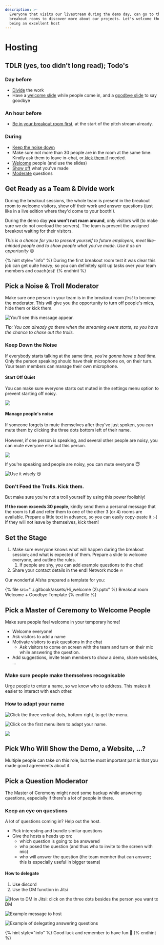```yaml
---
description: >-
  Everyone that visits our livestream during the demo day, can go to the
  breakout rooms to discover more about our projects. Let's welcome them by
  being an excellent host
---
```


# Hosting

## TDLR (yes, too didn't long read); Todo's

### Day before

* [Divide](hosting.md#get-ready-as-a-team-and-divide-work) the work
* Have a [welcome slide](hosting.md#set-the-stage) while people come in, and a [goodbye slide](hosting.md#set-the-stage) to say goodbye

### An hour before

* [Be in your breakout room first](hosting.md#pick-a-noise-and-troll-moderator), at the start of the pitch stream already.

### During

* [Keep the noise down](hosting.md#pick-a-noise-and-troll-moderator)
* Make sure not more than 30 people are in the room at the same time. Kindly ask them to leave in-chat, or[ kick them if](hosting.md#pick-a-noise-and-troll-moderator) needed.
* [Welcome](hosting.md#pick-a-master-of-ceremony-to-welcome-people) people (and use the slides)
* [Show off](hosting.md#pick-who-will-show-the-demo-a-website) what you've made
* [Moderate](hosting.md#pick-a-question-moderator) questions

## Get Ready as a Team & Divide work

During the breakout sessions, the whole team is present in the breakout room to welcome visitors, show off their work and answer questions (just like in a live edition where they'd come to your booth!).

During the demo day **you won't not roam around**, only visitors will (to make sure we do not overload the servers). The team is present the assigned breakout waiting for their visitors.

_This is a chance for you to present yourself to future employers, meet like-minded people and to show people what you've made. Use it as an opportunity_ 😊

{% hint style="info" %}
During the first breakout room test it was clear this job can get quite heavy; so you can definitely split up tasks over your team members and coach(es)!
{% endhint %}

## Pick a Noise & Troll Moderator

Make sure one person in your team is in the breakout room _first_ to become the moderator. This will give you the opportunity to turn off people's mics, hide them or kick them.

![You'll see this message appear. ](<../.gitbook/assets/Screenshot 2020-07-26 at 20.55.15.png>)

_Tip: You can already go there when the streaming event starts, so you have the chance to chase out the trolls._

### **Keep Down the Noise**

If everybody starts talking at the same time, _you're gonna have a bad time_. Only the person speaking should have their microphone on, on their turn. Your team members can manage their own microphone.

#### Start Off Quiet

You can make sure everyone starts out muted in the settings menu option to prevent starting off noisy.

![](<../.gitbook/assets/Screenshot 2020-07-26 at 20.57.35.png>)

#### Manage people's noise

If someone forgets to mute themselves after they've just spoken, you can mute them by clicking the three dots bottom left of their name.\
\
However, if one person is speaking, and several other people are noisy, you can mute everyone else but this person.

![](<../.gitbook/assets/Screenshot 2020-07-26 at 21.02.10.png>)

If you're speaking and people are noisy, you can mute everyone 😇

![Use it wisely 😏](<../.gitbook/assets/Screenshot 2020-07-26 at 20.58.13.png>)

### Don't Feed the Trolls. Kick them.

But make sure you're not a troll yourself by using this power foolishly!

**If the room exceeds 30 people**, kindly send them a personal message that the room is full and refer them to one of the other 3 (or 4) rooms are available. Prepare a little text in advance, so you can easily copy-paste it ;-) If they will not leave by themselves, kick them!

## Set the Stage

1. Make sure everyone knows what will happen during the breakout session; and what is expected of them. Prepare a slide to welcome everyone, and outline the rules.
   1. If people are shy, you can add example questions to the chat!
2. Share your contact details in the end! Network mode 🔥

Our wonderful Aïsha prepared a template for you:

{% file src="../.gitbook/assets/Hi_welcome (2).pptx" %}
Breakout room Welcome + Goodbye Template
{% endfile %}

## Pick a Master of Ceremony to Welcome People

Make sure people feel welcome in your temporary home!

* Welcome everyone!
* Ask visitors to add a name
* Motivate visitors to ask questions in the chat
  * Ask visitors to come on screen with the team and turn on their mic while answering the question.
* Add suggestions, invite team members to show a demo, share websites, ...

### **Make sure people make themselves recognisable**

Urge people to enter a name, so we know who to address. This makes it easier to interact with each other.

### How to adapt your name

![Click the three vertical dots, bottom-right, to get the menu.](<../.gitbook/assets/Screenshot 2020-07-26 at 20.56.47 (2).png>)

![Click on the first menu item to adapt your name.](<../.gitbook/assets/Screenshot 2020-07-26 at 20.56.56.png>)

![](<../.gitbook/assets/Screenshot 2020-07-26 at 20.57.14.png>)

## Pick Who Will Show the Demo, a Website, ...?

Multiple people can take on this role, but the most important part is that you made good agreements about it.

## Pick a Question Moderator

The Master of Ceremony might need some backup while answering questions, especially if there's a lot of people in there.

### Keep an eye on questions

A lot of questions coming in? Help out the host.

* Pick interesting and bundle similar questions
* Give the hosts a heads up on:
  * which question is going to be answered
  * who posed the question (and thus who to invite to the screen with mic)
  * who will answer the question (the team member that can answer; this is especially useful in bigger teams)

#### How to delegate

1. Use discord
2. Use the DM function in Jitsi

![How to DM in Jitsi: click on the three dots besides the person you want to DM](<../.gitbook/assets/Screenshot 2020-07-26 at 22.14.44.png>)

![Example message to host](<../.gitbook/assets/Screenshot 2020-07-26 at 22.15.53.png>)

![Example of delegating answering questions](<../.gitbook/assets/Screenshot 2020-07-26 at 22.18.03.png>)

{% hint style="info" %}
Good luck and remember to have fun 🤩
{% endhint %}
